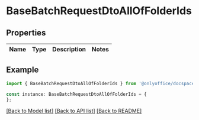 # BaseBatchRequestDtoAllOfFolderIds


## Properties

Name | Type | Description | Notes
------------ | ------------- | ------------- | -------------

## Example

```typescript
import { BaseBatchRequestDtoAllOfFolderIds } from '@onlyoffice/docspace-api-sdk';

const instance: BaseBatchRequestDtoAllOfFolderIds = {
};
```

[[Back to Model list]](../README.md#documentation-for-models) [[Back to API list]](../README.md#documentation-for-api-endpoints) [[Back to README]](../README.md)

